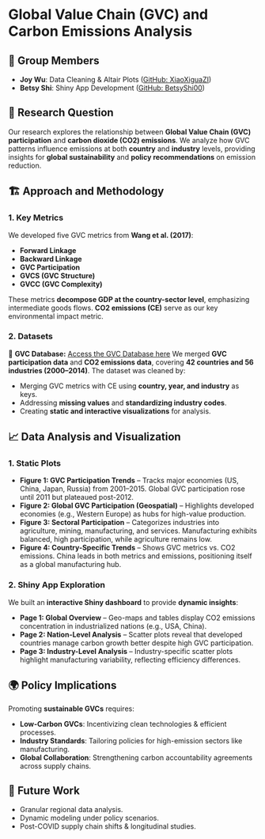 # Global Value Chain (GVC) and Carbon Emissions Analysis

## 👥 Group Members
- **Joy Wu**: Data Cleaning & Altair Plots ([GitHub: XiaoXiguaZI](https://github.com/XiaoXiguaZI))
- **Betsy Shi**: Shiny App Development ([GitHub: BetsyShi00](https://github.com/BetsyShi00))

## 🎯 Research Question
Our research explores the relationship between **Global Value Chain (GVC) participation** and **carbon dioxide (CO2) emissions**. We analyze how GVC patterns influence emissions at both **country** and **industry** levels, providing insights for **global sustainability** and **policy recommendations** on emission reduction.

## 🏗️ Approach and Methodology
### 1. Key Metrics
We developed five GVC metrics from **Wang et al. (2017)**:
- **Forward Linkage**
- **Backward Linkage**
- **GVC Participation**
- **GVCS (GVC Structure)**
- **GVCC (GVC Complexity)**

These metrics **decompose GDP at the country-sector level**, emphasizing intermediate goods flows. **CO2 emissions (CE)** serve as our key environmental impact metric.

### 2. Datasets
🔗 **GVC Database:** [Access the GVC Database here](http://gvcdb.uibe.edu.cn/gvc.html)
We merged **GVC participation data** and **CO2 emissions data**, covering **42 countries and 56 industries (2000–2014)**. The dataset was cleaned by:
- Merging GVC metrics with CE using **country, year, and industry** as keys.
- Addressing **missing values** and **standardizing industry codes**.
- Creating **static and interactive visualizations** for analysis.

## 📈 Data Analysis and Visualization
### 1. Static Plots
- **Figure 1: GVC Participation Trends** – Tracks major economies (US, China, Japan, Russia) from 2001–2015. Global GVC participation rose until 2011 but plateaued post-2012.
- **Figure 2: Global GVC Participation (Geospatial)** – Highlights developed economies (e.g., Western Europe) as hubs for high-value production.
- **Figure 3: Sectoral Participation** – Categorizes industries into agriculture, mining, manufacturing, and services. Manufacturing exhibits balanced, high participation, while agriculture remains low.
- **Figure 4: Country-Specific Trends** – Shows GVC metrics vs. CO2 emissions. China leads in both metrics and emissions, positioning itself as a global manufacturing hub.

### 2. Shiny App Exploration
We built an **interactive Shiny dashboard** to provide **dynamic insights**:
- **Page 1: Global Overview** – Geo-maps and tables display CO2 emissions concentration in industrialized nations (e.g., USA, China).
- **Page 2: Nation-Level Analysis** – Scatter plots reveal that developed countries manage carbon growth better despite high GVC participation.
- **Page 3: Industry-Level Analysis** – Industry-specific scatter plots highlight manufacturing variability, reflecting efficiency differences.

## 🌍 Policy Implications
Promoting **sustainable GVCs** requires:
- **Low-Carbon GVCs**: Incentivizing clean technologies & efficient processes.
- **Industry Standards**: Tailoring policies for high-emission sectors like manufacturing.
- **Global Collaboration**: Strengthening carbon accountability agreements across supply chains.

## 🚀 Future Work
- Granular regional data analysis.
- Dynamic modeling under policy scenarios.
- Post-COVID supply chain shifts & longitudinal studies.
